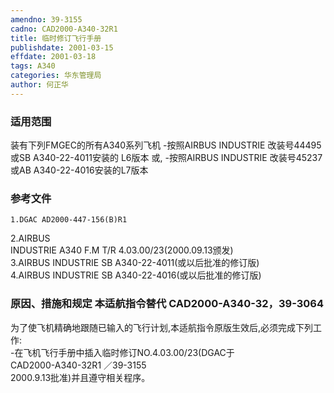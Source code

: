```yaml
---
amendno: 39-3155  
cadno: CAD2000-A340-32R1  
title: 临时修订飞行手册  
publishdate: 2001-03-15  
effdate: 2001-03-18  
tags: A340  
categories: 华东管理局  
author: 何正华  
---
```

  
### 适用范围  
装有下列FMGEC的所有A340系列飞机
-按照AIRBUS INDUSTRIE 改装号44495或SB A340-22-4011安装的
L6版本 或,     -按照AIRBUS INDUSTRIE 改装号45237或AB A340-22-4016安装的L7版本  
  
<!--more-->  
### 参考文件  
    1.DGAC AD2000-447-156(B)R1  
2.AIRBUS  
 INDUSTRIE A340 F.M T/R 4.03.00/23(2000.09.13颁发)  
    3.AIRBUS INDUSTRIE SB A340-22-4011(或以后批准的修订版)  
    4.AIRBUS INDUSTRIE SB A340-22-4016(或以后批准的修订版)  
  
### 原因、措施和规定 本适航指令替代 CAD2000-A340-32，39-3064  
为了使飞机精确地跟随已输入的飞行计划,本适航指令原版生效后,必须完成下列工作:  
-在飞机飞行手册中插入临时修订NO.4.03.00/23(DGAC于  
       CAD2000-A340-32R1   ／39-3155  
2000.9.13批准)并且遵守相关程序。  
